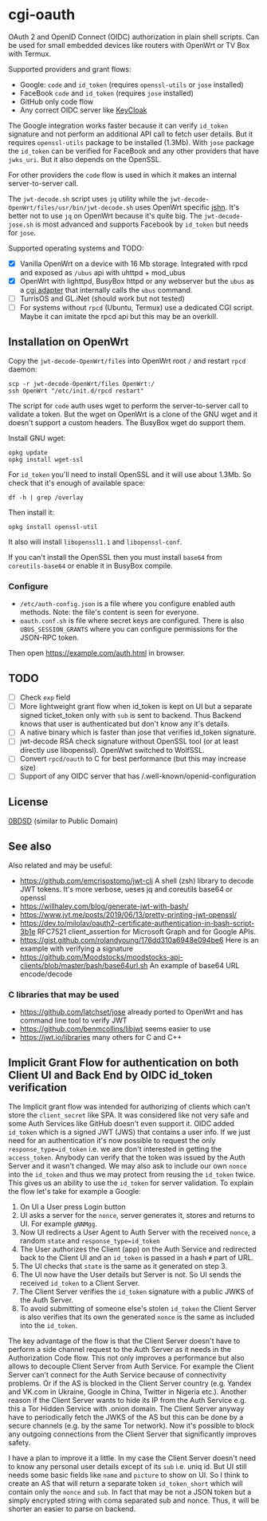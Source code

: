 # cgi-oauth
OAuth 2 and OpenID Connect (OIDC) authorization in plain shell scripts. Can be used for small embedded devices like routers with OpenWrt or TV Box with Termux.

Supported providers and grant flows:
* Google: `code` and `id_token` (requires `openssl-utils` or `jose` installed)
* FaceBook `code` and `id_token` (requires `jose` installed)
* GitHub only code flow
* Any correct OIDC server like [KeyCloak](https://www.keycloak.org/)

The Google integration works faster because it can verify `id_token` signature and not perform an additional API call to fetch user details.
But it requires `openssl-utils` package to be installed (1.3Mb).
With `jose` package the `id_token` can be verified for FaceBook and any other providers that have `jwks_uri`. But it also depends on the OpenSSL.

For other providers the `code` flow is used in which it makes an internal server-to-server call.

The `jwt-decode.sh` script uses `jq` utility while the `jwt-decode-OpenWrt/files/usr/bin/jwt-decode.sh` uses OpenWrt specific [jshn](https://OpenWrt.org/docs/guide-developer/jshn).
It's better not to use `jq` on OpenWrt because it's quite big.
The `jwt-decode-jose.sh` is most advanced and supports Facebook by `id_token` but needs for `jose`.

Supported operating systems and TODO:
* [x] Vanilla OpenWrt on a device with 16 Mb storage. Integrated with rpcd and exposed as `/ubus` api with uhttpd + mod_ubus
* [x] OpenWrt with lighttpd, BusyBox httpd or any webserver but the `ubus` as a [cgi adapter](https://github.com/yurt-page/cgi-ubus) that internally calls the `ubus` command.
* [ ] TurrisOS and GL.iNet (should work but not tested)
* [ ] For systems without `rpcd` (Ubuntu, Termux) use a dedicated CGI script. Maybe it can imitate the rpcd api but this may be an overkill.

## Installation on OpenWrt
Copy the `jwt-decode-OpenWrt/files` into OpenWrt root `/` and restart `rpcd` daemon:

    scp -r jwt-decode-OpenWrt/files OpenWrt:/
    ssh OpenWrt "/etc/init.d/rpcd restart"


The script for `code` auth uses wget to perform the server-to-server call to validate a token.
But the wget on OpenWrt is a clone of the GNU wget and it doesn't support a custom headers.
The BusyBox wget do support them.

Install GNU wget:

    opkg update
    opkg install wget-ssl

For `id_token` you'll need to install OpenSSL and it will use about 1.3Mb. So check that it's enough of available space:

    df -h | grep /overlay

Then install it:

    opkg install openssl-util

It also will install `libopenssl1.1` and `libopenssl-conf`.

If you can't install the OpenSSL then you must install `base64` from `coreutils-base64` or enable it in BusyBox compile.

### Configure 

* `/etc/auth-config.json` is a file where you configure enabled auth methods. Note: the file's content is seen for everyone.
* `oauth.conf.sh` is file where secret keys are configured. There is also `UBUS_SESSION_GRANTS` where you can configure permissions for the JSON-RPC token.

Then open https://example.com/auth.html in browser.

## TODO

 * [ ] Check `exp` field
 * [ ] More lightweight grant flow when id_token is kept on UI but a separate signed ticket_token only with `sub` is sent to backend. Thus Backend knows that user is authenticated but don't know any it's details.
 * [ ] A native binary which is faster than jose that verifies id_token signature.
 * [ ] jwt-decode RSA check signature without OpenSSL tool (or at least directly use libopenssl). OpenWwt switched to WolfSSL.
 * [ ] Convert `rpcd/oauth` to C for best performance (but this may increase size)
 * [ ] Support of any OIDC server that has /.well-known/openid-configuration

## License
[0BDSD](https://opensource.org/licenses/0BSD) (similar to Public Domain)

## See also

Also related and may be useful:
* https://github.com/emcrisostomo/jwt-cli A shell (zsh) library to decode JWT tokens. It's more verbose, ueses jq and coreutils base64 or openssl
* https://willhaley.com/blog/generate-jwt-with-bash/
* https://www.jvt.me/posts/2019/06/13/pretty-printing-jwt-openssl/
* https://dev.to/milolav/oauth2-certificate-authentication-in-bash-script-3b1e  RFC7521 client_assertion for Microsoft Graph and for Google APIs.
* https://gist.github.com/rolandyoung/176dd310a6948e094be6 Here is an example with verifying a signature
* https://github.com/Moodstocks/moodstocks-api-clients/blob/master/bash/base64url.sh An example of base64 URL encode/decode


### C libraries that may be used
* https://github.com/latchset/jose already ported to OpenWrt and has command line tool to verify JWT
* https://github.com/benmcollins/libjwt seems easier to use
* https://jwt.io/libraries many others for C and C++

## Implicit Grant Flow for authentication on both Client UI and Back End by OIDC id_token verification
The Implicit grant flow was intended for authorizing of clients which can't store the `client_secret` like SPA.
It was considered like not very safe and some Auth Services like GitHub doesn't even support it.
OIDC added `id_token` which is a signed JWT (JWS) that contains a user info.
If we just need for an authentication it's now possible to request the only `response_type=id_token` i.e. we are don't interested in getting the `access_token`.
Anybody can verify that the token was issued by the Auth Server and it wasn't changed.
We may also ask to include our own `nonce` into the `id_token` and thus we may protect from reusing the `id_token` twice.
This gives us an ability to use the `id_token` for server validation.
To explain the flow let's take for example a Google:
1. On UI a User press Login button
2. UI asks a server for the `nonce`, server generates it, stores and returns to UI. For example `gNNMgg`.
3. Now UI redirects a User Agent to Auth Server with the received `nonce`, a random `state` and `response_type=id_token`
4. The User authorizes the Client (app) on the Auth Service and redirected back to the Client UI and an `id_token` is passed in a hash `#` part of URL.
5. The UI checks that `state` is the same as it generated on step 3.
6. The UI now have the User details but Server is not. So UI sends the received `id_token` to a Client Server.
7. The Client Server verifies the `id_token` signature with a public JWKS of the Auth Server.
8. To avoid submitting of someone else's stolen `id_token` the Client Server is also verifies that its own the generated `nonce` is the same as included into the `id_token`.

The key advantage of the flow is that the Client Server doesn't have to perform a side channel request to the Auth Server as it needs in the Authorization Code flow.
This not only improves a performance but also allows to decouple Client Server from Auth Service.
For example the Client Server can't connect for the Auth Service because of connectivity problems.
Or if the AS is blocked in the Client Server country (e.g. Yandex and VK.com in Ukraine, Google in China, Twitter in Nigeria etc.).
Another reason if the Client Server wants to hide its IP from the Auth Service e.g. this a Tor Hidden Service with .onion domain.
The Client Server anyway have to periodically fetch the JWKS of the AS but this can be done by a secure channels (e.g. by the same Tor network).
Now it's possible to block any outgoing connections from the Client Server that significantly improves safety.

I have a plan to improve it a little. In my case the Client Server doesn't need to know any personal user details except of its `sub` i.e. uniq id.
But UI still needs some basic fields like `name` and `picture` to show on UI.
So I think to create an AS that will return a separate token `id_token_short` which will contain only the `nonce` and `sub`.
In fact that may be not a JSON token but a simply encrypted string with coma separated sub and nonce.
Thus, it will be shorter an easier to parse on backend.
